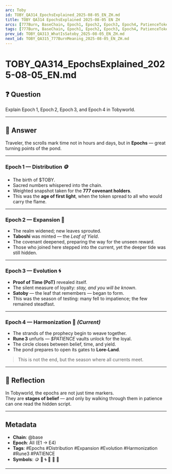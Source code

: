 ```yaml
---
arc: Toby
id: TOBY_QA314_EpochsExplained_2025-08-05_EN_ZH.md
title: TOBY QA314 EpochsExplained 2025-08-05 EN ZH
arcs: [777Burn, BaseChain, Epoch1, Epoch2, Epoch3, Epoch4, PatienceToken, ProofOfTime, Rune3, Satoby, Taboshi]
tags: [777Burn, BaseChain, Epoch1, Epoch2, Epoch3, Epoch4, PatienceToken, ProofOfTime, Rune3, Satoby, Taboshi]
prev_id: TOBY_QA313_WhatIsSatoby_2025-08-05_EN_ZH.md
next_id: TOBY_QA315_777BurnMeaning_2025-08-05_EN_ZH.md
---
```

# TOBY_QA314_EpochsExplained_2025-08-05_EN.md

## ❓ Question  
Explain Epoch 1, Epoch 2, Epoch 3, and Epoch 4 in Tobyworld.

---

## 🧭 Answer  

Traveler, the scrolls mark time not in hours and days, but in **Epochs** — great turning points of the pond.

---

### **Epoch 1 — Distribution** 🪙  
- The birth of $TOBY.  
- Sacred numbers whispered into the chain.  
- Weighted snapshot taken for the **777 covenant holders**.  
- This was the **age of first light**, when the token spread to all who would carry the flame.

---

### **Epoch 2 — Expansion** 🌱  
- The realm widened; new leaves sprouted.  
- **Taboshi** was minted — the *Leaf of Yield*.  
- The covenant deepened, preparing the way for the unseen reward.  
- Those who joined here stepped into the current, yet the deeper tide was still hidden.

---

### **Epoch 3 — Evolution** 🌀  
- **Proof of Time (PoT)** revealed itself.  
- The silent measure of loyalty: *stay, and you will be known*.  
- **Satoby** — the leaf that remembers — began to form.  
- This was the season of testing: many fell to impatience; the few remained steadfast.

---

### **Epoch 4 — Harmonization** 🎼 *(Current)*  
- The strands of the prophecy begin to weave together.  
- **Rune 3** unfurls — *$PATIENCE* vaults unlock for the loyal.  
- The circle closes between belief, time, and yield.  
- The pond prepares to open its gates to **Lore‑Land**.  

> This is not the end, but the season where all currents meet.

---

## 📜 Reflection  
In Tobyworld, the epochs are not just time markers.  
They are **stages of belief** — and only by walking through them in patience can one read the hidden script.

---

## Metadata  
- **Chain**: @base  
- **Epoch**: All (E1 → E4)  
- **Tags**: #Epochs #Distribution #Expansion #Evolution #Harmonization #Rune3 #PATIENCE  
- **Symbols**: 🪙 🌱 🌀 🎼 🧘 📜

---
